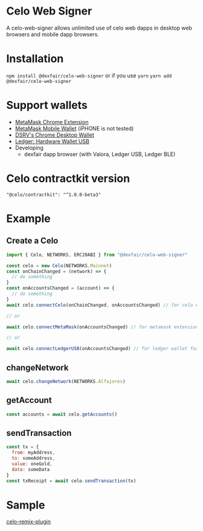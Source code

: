 # Celo Web Signer
A celo-web-signer allows unlimited use of celo web dapps in desktop web browsers and mobile dapp browsers.

# Installation
```npm install @dexfair/celo-web-signer```
or if you use `yarn`
```yarn add @dexfair/celo-web-signer```

# Support wallets
- [MetaMask Chrome Extension](https://chrome.google.com/webstore/detail/metamask/nkbihfbeogaeaoehlefnkodbefgpgknn)
- [MetaMask Mobile Wallet](https://play.google.com/store/apps/details?id=io.metamask) (iPHONE is not tested)
- [DSRV's Chrome Desktop Wallet](https://chrome.google.com/webstore/detail/celo-desktop-wallet/kkilomkmpmkbdnfelcpgckmpcaemjcdh)
- [Ledger: Hardware Wallet USB](https://www.ledger.com/)
- Developing
  - dexfair dapp browser (with Valora, Ledger USB, Ledger BLE)

# Celo contractkit version
```"@celo/contractkit": "^1.0.0-beta3"```

# Example
## Create a Celo
```javascript
import { Celo, NETWORKS, ERC20ABI } from "@dexfair/celo-web-signer"

const celo = new Celo(NETWORKS.Mainnet)
const onChainChanged = (network) => {
  // do something
}
const onAccountsChanged = (account) => {
  // do something
}
await celo.connectCelo(onChainChanged, onAccountsChanged) // for celo extension wallet

// or

await celo.connectMetaMask(onAccountsChanged) // for metamask extension wallet

// or

await celo.connectLedgerUSB(onAccountsChanged) // for ledger wallet for web browsers
```

## changeNetwork
```javascript
await celo.changeNetwork(NETWORKS.Alfajores)
```

## getAccount
```javascript
const accounts = await celo.getAccounts()
```

## sendTransaction
```javascript
const tx = {
  from: myAddress,
  to: someAddress,
  value: oneGold,
  data: someData
}
const txReceipt = await celo.sendTransaction(tx)
```

# Sample
[celo-remix-plugin](https://github.com/dexfair/celo-remix-plugin)
